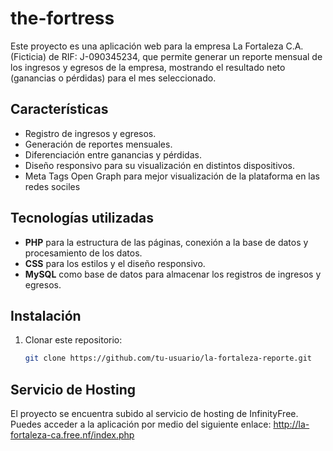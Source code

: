 # the-fortress

Este proyecto es una aplicación web para la empresa La Fortaleza C.A. (Ficticia) de RIF: J-090345234, que permite generar un reporte mensual de los ingresos y egresos de la empresa, mostrando el resultado neto (ganancias o pérdidas) para el mes seleccionado.

## Características

- Registro de ingresos y egresos.
- Generación de reportes mensuales.
- Diferenciación entre ganancias y pérdidas.
- Diseño responsivo para su visualización en distintos dispositivos.
- Meta Tags Open Graph para mejor visualización de la plataforma en las redes sociles

## Tecnologías utilizadas

- **PHP** para la estructura de las páginas, conexión a la base de datos y procesamiento de los datos.
- **CSS** para los estilos y el diseño responsivo.
- **MySQL** como base de datos para almacenar los registros de ingresos y egresos.

## Instalación

1. Clonar este repositorio:

   ```bash
   git clone https://github.com/tu-usuario/la-fortaleza-reporte.git

## Servicio de Hosting

El proyecto se encuentra subido al servicio de hosting de InfinityFree. Puedes acceder a la aplicación por medio del siguiente enlace: http://la-fortaleza-ca.free.nf/index.php